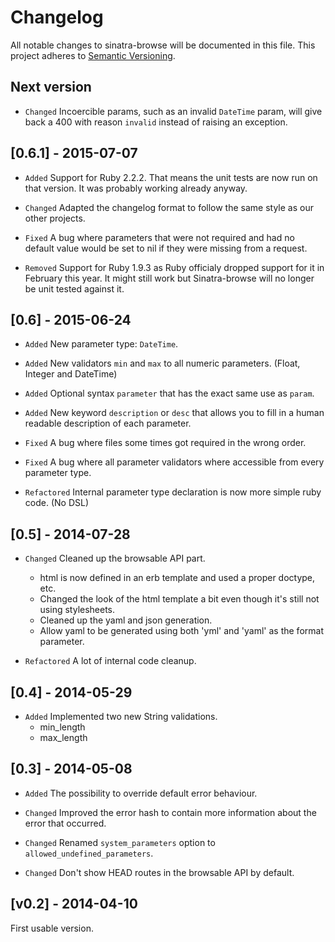# Changelog

All notable changes to sinatra-browse will be documented in this file.
This project adheres to [Semantic Versioning](http://semver.org/).

## Next version

* `Changed` Incoercible params, such as an invalid `DateTime` param, will give back a 400 with reason `invalid` instead of raising an exception.

## [0.6.1] - 2015-07-07

* `Added` Support for Ruby 2.2.2. That means the unit tests are now run on that version. It was probably working already anyway.

* `Changed` Adapted the changelog format to follow the same style as our other projects.

* `Fixed` A bug where parameters that were not required and had no default value would be set to nil if they were missing from a request.

* `Removed` Support for Ruby 1.9.3 as Ruby officialy dropped support for it in February this year. It might still work but Sinatra-browse will no longer be unit tested against it.

## [0.6] - 2015-06-24

* `Added` New parameter type: `DateTime`.
* `Added` New validators `min` and `max` to all numeric parameters. (Float, Integer and DateTime)
* `Added` Optional syntax `parameter` that has the exact same use as `param`.
* `Added` New keyword `description` or `desc` that allows you to fill in a human readable description of each parameter.

* `Fixed` A bug where files some times got required in the wrong order.
* `Fixed` A bug where all parameter validators where accessible from every parameter type.

* `Refactored` Internal parameter type declaration is now more simple ruby code. (No DSL)

## [0.5] - 2014-07-28

* `Changed` Cleaned up the browsable API part.
  - html is now defined in an erb template and used a proper doctype, etc.
  - Changed the look of the html template a bit even though it's still not using stylesheets.
  - Cleaned up the yaml and json generation.
  - Allow yaml to be generated using both 'yml' and 'yaml' as the format parameter.

* `Refactored` A lot of internal code cleanup.

## [0.4] - 2014-05-29

* `Added` Implemented two new String validations.
    - min_length
    - max_length

## [0.3] - 2014-05-08

* `Added` The possibility to override default error behaviour.

* `Changed` Improved the error hash to contain more information about the error that occurred.

* `Changed` Renamed `system_parameters` option to `allowed_undefined_parameters`.

* `Changed` Don't show HEAD routes in the browsable API by default.

## [v0.2] - 2014-04-10

First usable version.
